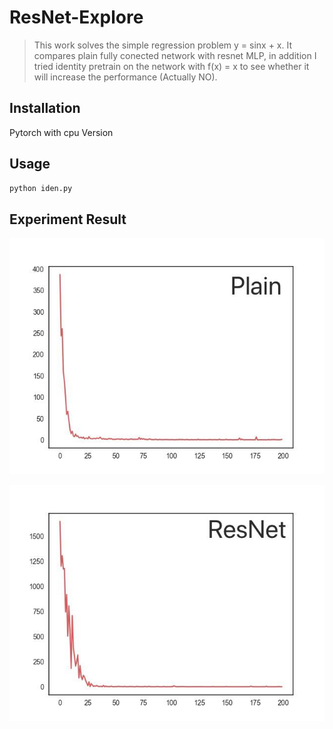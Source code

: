# ResNet-Explore
> This work solves the simple regression problem y = sinx + x. It compares plain fully conected network with resnet MLP, in addition I tried identity pretrain on the network with f(x) = x to see whether it will increase the performance (Actually NO). 

## Installation
Pytorch with cpu Version

## Usage

```sh
python iden.py

```

## Experiment Result

[![Watch the video](https://github.com/MaureenZOU/ResNet-Explore/blob/master/51538360813_.pic.jpg)](https://youtu.be/WPAO8NbXbeo)

[![Watch the video](https://github.com/MaureenZOU/ResNet-Explore/blob/master/41538360811_.pic.jpg)](https://youtu.be/ebws4T9FFgE)
